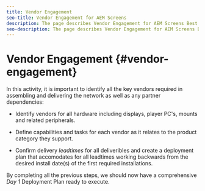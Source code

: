 ```yaml
---
title: Vendor Engagement
seo-title: Vendor Engagement for AEM Screens
description: The page describes Vendor Engagement for AEM Screens Best Practices Guide
seo-description: The page describes Vendor Engagement for AEM Screens Best Practices Guide
---
```


# Vendor Engagement {#vendor-engagement}

In this activity, it is important to identify all the key vendors required in assembling and delivering the network as well as any partner dependencies:

* Identify vendors for all hardware including displays, player PC's, mounts and related peripherals.

* Define capabilities and tasks for each vendor as it relates to the product category they support.

* Confirm delivery *leadtimes* for all deliveribles and create a deployment plan that accomodates for all leadtimes working backwards from the desired install date(s) of the first required installations.

By completing all the previous steps, we should now have a comprehensive *Day 1* Deployment Plan ready to execute.
